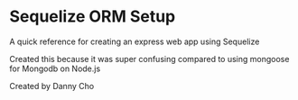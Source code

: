 # Sequelize ORM Setup

A quick reference for creating an express web app using Sequelize

Created this because it was super confusing compared to using mongoose for Mongodb on Node.js

Created by Danny Cho
